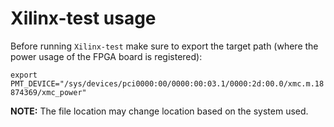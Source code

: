 # Xilinx-test usage

Before running `Xilinx-test` make sure to export the target path (where the power usage of the FPGA board is registered):

`export PMT_DEVICE="/sys/devices/pci0000:00/0000:00:03.1/0000:2d:00.0/xmc.m.18874369/xmc_power"`

**NOTE:** The file location may change location based on the system used.
